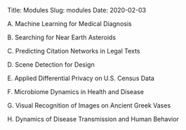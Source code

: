 Title: Modules
Slug: modules
Date: 2020-02-03

<style>
pre {
  background-color: #F5F5F5;
  display: block;
  font-family: monospace;
  font-size: 14px;
  white-space: pre;
  border-color: #999999;
  border-width: 1px;
  border-style: solid;
  border-radius: 6px;
  margin: 1em 0;
  padding: 5px;
  white-space: pre-wrap;
}
.containerMain {
    display: flex;
    width: 100%;
    height: 300px;
}
ol {
    list-style-type: upper-alpha;
}
</style>

A. Machine Learning for Medical Diagnosis

B. Searching for Near Earth Asteroids

C. Predicting Citation Networks in Legal Texts

D. Scene Detection for Design

E. Applied Differential Privacy on U.S. Census Data

F. Microbiome Dynamics in Health and Disease

G. Visual Recognition of Images on Ancient Greek Vases

H. Dynamics of Disease Transmission and Human Behavior


